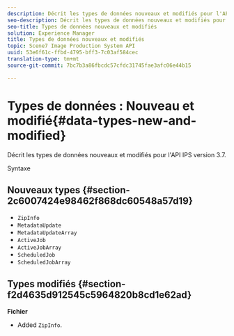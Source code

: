 ```yaml
---
description: Décrit les types de données nouveaux et modifiés pour l'API IPS version 3.7.
seo-description: Décrit les types de données nouveaux et modifiés pour l'API IPS version 3.7.
seo-title: Types de données nouveaux et modifiés
solution: Experience Manager
title: Types de données nouveaux et modifiés
topic: Scene7 Image Production System API
uuid: 53e6f61c-ffbd-4795-bff3-7c03af584cec
translation-type: tm+mt
source-git-commit: 7bc7b3a86fbcdc57cfdc31745fae3afc06e44b15

---
```



# Types de données : Nouveau et modifié{#data-types-new-and-modified}

Décrit les types de données nouveaux et modifiés pour l&#39;API IPS version 3.7.

Syntaxe

## Nouveaux types {#section-2c6007424e98462f868dc60548a57d19}

* `ZipInfo`
* `MetadataUpdate`
* `MetadataUpdateArray`
* `ActiveJob`
* `ActiveJobArray`
* `ScheduledJob`
* `ScheduledJobArray`

## Types modifiés {#section-f2d4635d912545c5964820b8cd1e62ad}

**Fichier**

* Added `ZipInfo`.

